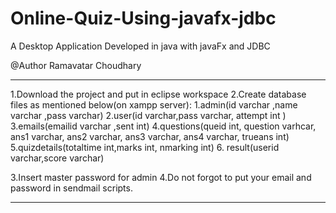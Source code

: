# Online-Quiz-Using-javafx-jdbc
A Desktop Application Developed in java with javaFx and JDBC

@Author Ramavatar Choudhary     
****************************************************

1.Download the project and put in eclipse workspace
2.Create database files as mentioned below(on xampp server):
    1.admin(id varchar ,name varchar ,pass varchar)
    2.user(id varchar,pass varchar, attempt int )
    3.emails(emailid varchar ,sent int)
    4.questions(queid int, question varhcar, ans1 varchar, ans2 varchar, ans3 varchar, ans4 varchar, trueans int)
    5.quizdetails(totaltime int,marks int, nmarking int)
    6. result(userid varchar,score varchar)
    
3.Insert master password for admin
4.Do not forgot to put your email and password in sendmail scripts.

***************************************************
